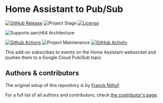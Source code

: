 # Home Assistant to Pub/Sub

[![GitHub Release][releases-shield]][releases]
![Project Stage][project-stage-shield]
[![License][license-shield]](LICENSE.md)

<!-- ![Supports armhf Architecture][armhf-shield] -->
<!-- ![Supports armv7 Architecture][armv7-shield] -->

![Supports aarch64 Architecture][aarch64-shield]

<!-- ![Supports amd64 Architecture][amd64-shield] -->
<!-- ![Supports i386 Architecture][i386-shield] -->

[![Github Actions][github-actions-shield]][github-actions]
![Project Maintenance][maintenance-shield]
[![GitHub Activity][commits-shield]][commits]

This add-on subscribes to events on the Home Assistant websocket and pushes them
to a Google Cloud Pub/Sub topic.

## Authors & contributors

The original setup of this repository is by [Franck Nijhof][frenck].

For a full list of all authors and contributors,
check [the contributor's page][contributors].

[aarch64-shield]: https://img.shields.io/badge/aarch64-yes-green.svg
[amd64-shield]: https://img.shields.io/badge/amd64-yes-green.svg
[armhf-shield]: https://img.shields.io/badge/armhf-yes-green.svg
[armv7-shield]: https://img.shields.io/badge/armv7-yes-green.svg
[commits-shield]: https://img.shields.io/github/commit-activity/y/a2i2/addon-example
[commits]: https://github.com/a2i2/addon-example/commits/main
[contributors]: https://github.com/a2i2/addon-example/graphs/contributors
[discord-ha]: https://discord.gg/c5DvZ4e
[discord-shield]: https://img.shields.io/discord/478094546522079232.svg
[discord]: https://discord.me/hassioaddons
[docs]: https://github.com/a2i2/addon-example/blob/main/example/DOCS.md
[forum-shield]: https://img.shields.io/badge/community-forum-brightgreen.svg
[forum]: https://community.home-assistant.io/t/repository-community-hass-io-add-ons/24705?u=frenck
[frenck]: https://github.com/frenck
[github-actions-shield]: https://github.com/a2i2/addon-example/workflows/CI/badge.svg
[github-actions]: https://github.com/a2i2/addon-example/actions
[i386-shield]: https://img.shields.io/badge/i386-yes-green.svg
[issue]: https://github.com/a2i2/addon-example/issues
[license-shield]: https://img.shields.io/github/license/a2i2/addon-example.svg
[maintenance-shield]: https://img.shields.io/maintenance/yes/2021.svg
[project-stage-shield]: https://img.shields.io/badge/project%20stage-production%20ready-brightgreen.svg
[reddit]: https://reddit.com/r/homeassistant
[releases-shield]: https://img.shields.io/github/release/a2i2/addon-example.svg
[releases]: https://github.com/a2i2/addon-example/releases
[repository]: https://github.com/a2i2/repository
